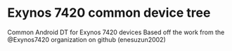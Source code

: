 # Exynos 7420 common device tree

Common Android DT for Exynos 7420 devices
Based off the work from the @Exynos7420 organization on github (enesuzun2002)
